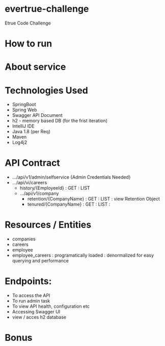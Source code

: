 # evertrue-challenge
Etrue Code Challenge

# How to run

# About service

# Technologies Used
- SpringBoot 
- Spring Web
- Swagger API Document
- h2 - memory based DB (for the frist iteration)
- IntelliJ IDE
- Java 1.8 (per Req)
- Maven 
- Log4j2

# API Contract
  - .../api/v1/admin/selfservice {Admin Credentials Needed}
  - .../api/vi/careers
  	- history/{EmployeeId} : GET : LIST<CareerInfo>
	- .../api/v1/company
		- retention/{CompanyName} : GET : LIST<Company>  : view Retention Object
		- tenured/{CompanyName} : GET : LIST<Company>	:	
	
# Resources / Entities
- companies
- careers
- employee
- employee_careers : programatically loaded : denormalized for easy querying and performance

# Endpoints:
- To access the API
- To run admin task
- To view API health, configuration etc
- Accessing Swagger UI
- view / acces h2 database

# Bonus

